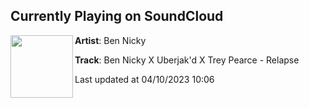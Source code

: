 ## Currently Playing on SoundCloud

[<img align="left" width="100" src="https://i1.sndcdn.com/artworks-yAiRIAW9LL6v2ipE-FFyp3A-t500x500.jpg">](https://soundcloud.com/bennicky/ben-nicky-x-uberjakd-x-trey-pearce-relapse)

**Artist**: Ben Nicky 

**Track**: Ben Nicky X Uberjak'd X Trey Pearce - Relapse

Last updated at 04/10/2023 10:06
